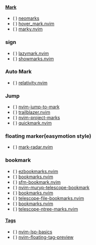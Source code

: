 #### [Mark](https://yutkat.github.io/my-neovim-pluginlist/#mark)
* ( ) [neomarks](https://github.com/saccarosium/neomarks)
* ( ) [hover_mark.nvim](https://github.com/crooksryan/hover_mark.nvim)
* ( ) [marky.nvim](https://github.com/MahmoudESSE/marky.nvim)
### sign
* ( ) [lazymark.nvim](https://github.com/LintaoAmons/lazymark.nvim)
* ( ) [showmarks.nvim](https://github.com/adelarsq/showmarks.nvim)
### Auto Mark
* ( ) [relativity.nvim](https://github.com/nobe4/relativity.nvim)
### Jump
* ( ) [nvim-jump-to-mark](https://github.com/acifuentes99/nvim-jump-to-mark)
* ( ) [trailblazer.nvim](https://github.com/LeonHeidelbach/trailblazer.nvim)
* ( ) [nvim-project-marks](https://github.com/BartSte/nvim-project-marks)
* ( ) [quickmark.nvim](https://github.com/jmattaa/quickmark.nvim)
### floating marker(easymotion style)
* ( ) [mark-radar.nvim](https://github.com/winston0410/mark-radar.nvim)
### bookmark
* ( ) [ezbookmarks.nvim](https://github.com/lifer0se/ezbookmarks.nvim)
* ( ) [bookmarks.nvim](https://github.com/jonarrien/bookmarks.nvim)
* ( ) [sfm-bookmark.nvim](https://github.com/dinhhuy258/sfm-bookmark.nvim)
* ( ) [nvim-muryp-telescope-bookmark](https://github.com/muryp/nvim-muryp-telescope-bookmark)
* ( ) [bookmarks.nvim](https://github.com/tomasky/bookmarks.nvim)
* ( ) [telescope-file-bookmarks.nvim](https://github.com/hamada/telescope-file-bookmarks.nvim)
* ( ) [bookmarks.nvim](https://github.com/3Xpl0it3r/bookmarks.nvim)
* ( ) [telescope-ntree-marks.nvim](https://github.com/qrsforever/telescope-ntree-marks.nvim)
#### [Tags](https://yutkat.github.io/my-neovim-pluginlist/#tags)
* ( ) [nvim-lsp-basics](https://github.com/nanotee/nvim-lsp-basics)
* ( ) [nvim-floating-tag-preview](https://github.com/weilbith/nvim-floating-tag-preview)

